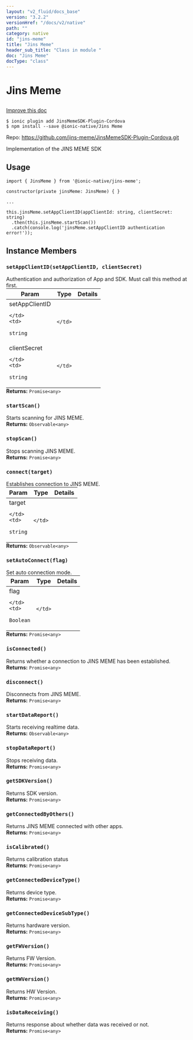 ```yaml
---
layout: "v2_fluid/docs_base"
version: "3.2.2"
versionHref: "/docs/v2/native"
path: ""
category: native
id: "jins-meme"
title: "Jins Meme"
header_sub_title: "Class in module "
doc: "Jins Meme"
docType: "class"
---
```








<h1 class="api-title">
  
  Jins Meme
  

  

  </h1>

<a class="improve-v2-docs" href="http://github.com/driftyco/ionic-native/edit/master/src/@ionic-native/plugins/jins-meme/index.ts#L4">
  Improve this doc
</a>



<!-- decorators -->





<pre><code>$ ionic plugin add JinsMemeSDK-Plugin-Cordova
$ npm install --save @ionic-native/Jins Meme
</code></pre>
<p>Repo:
  <a href="https://github.com/jins-meme/JinsMemeSDK-Plugin-Cordova.git">
    https://github.com/jins-meme/JinsMemeSDK-Plugin-Cordova.git
  </a>
</p>

<!-- description -->

<p>Implementation of the JINS MEME SDK</p>



<!-- if doc.decorators -->

<!-- @usage tag -->

<h2>Usage</h2>

<pre><code>import { JinsMeme } from &#39;@ionic-native/jins-meme&#39;;

constructor(private jinsMeme: JinsMeme) { }

...

this.jinsMeme.setAppClientID(appClientId: string, clientSecret: string)
  .then(this.jinsMeme.startScan())
  .catch(console.log(&#39;jinsMeme.setAppClientID authentication error!&#39;));
</code></pre>




<!-- @property tags -->




<!-- methods on the class -->

<h2>Instance Members</h2>
<div id="setAppClientID"></div>
<h3>
  <code>setAppClientID(setAppClientID,&nbsp;clientSecret)</code>
  

</h3>
Authentication and authorization of App and SDK.
Must call this method at first.

<table class="table param-table" style="margin:0;">
  <thead>
  <tr>
    <th>Param</th>
    <th>Type</th>
    <th>Details</th>
  </tr>
  </thead>
  <tbody>
  
  <tr>
    <td>
      setAppClientID
      
    </td>
    <td>
      
<code>string</code>
    </td>
    <td>
      
      
      
    </td>
  </tr>
  
  <tr>
    <td>
      clientSecret
      
    </td>
    <td>
      
<code>string</code>
    </td>
    <td>
      
      
      
    </td>
  </tr>
  
  </tbody>
</table>

<div class="return-value" markdown="1">
  <i class="icon ion-arrow-return-left"></i>
  <b>Returns:</b> 
<code>Promise&lt;any&gt;</code> 
</div><div id="startScan"></div>
<h3>
  <code>startScan()</code>
  

</h3>
Starts scanning for JINS MEME.


<div class="return-value" markdown="1">
  <i class="icon ion-arrow-return-left"></i>
  <b>Returns:</b> 
<code>Observable&lt;any&gt;</code> 
</div><div id="stopScan"></div>
<h3>
  <code>stopScan()</code>
  

</h3>
Stops scanning JINS MEME.


<div class="return-value" markdown="1">
  <i class="icon ion-arrow-return-left"></i>
  <b>Returns:</b> 
<code>Promise&lt;any&gt;</code> 
</div><div id="connect"></div>
<h3>
  <code>connect(target)</code>
  

</h3>
Establishes connection to JINS MEME.
<table class="table param-table" style="margin:0;">
  <thead>
  <tr>
    <th>Param</th>
    <th>Type</th>
    <th>Details</th>
  </tr>
  </thead>
  <tbody>
  
  <tr>
    <td>
      target
      
    </td>
    <td>
      
<code>string</code>
    </td>
    <td>
      
      
      
    </td>
  </tr>
  
  </tbody>
</table>

<div class="return-value" markdown="1">
  <i class="icon ion-arrow-return-left"></i>
  <b>Returns:</b> 
<code>Observable&lt;any&gt;</code> 
</div><div id="setAutoConnect"></div>
<h3>
  <code>setAutoConnect(flag)</code>
  

</h3>
Set auto connection mode.
<table class="table param-table" style="margin:0;">
  <thead>
  <tr>
    <th>Param</th>
    <th>Type</th>
    <th>Details</th>
  </tr>
  </thead>
  <tbody>
  
  <tr>
    <td>
      flag
      
    </td>
    <td>
      
<code>Boolean</code>
    </td>
    <td>
      
      
      
    </td>
  </tr>
  
  </tbody>
</table>

<div class="return-value" markdown="1">
  <i class="icon ion-arrow-return-left"></i>
  <b>Returns:</b> 
<code>Promise&lt;any&gt;</code> 
</div><div id="isConnected"></div>
<h3>
  <code>isConnected()</code>
  

</h3>
Returns whether a connection to JINS MEME has been established.


<div class="return-value" markdown="1">
  <i class="icon ion-arrow-return-left"></i>
  <b>Returns:</b> 
<code>Promise&lt;any&gt;</code> 
</div><div id="disconnect"></div>
<h3>
  <code>disconnect()</code>
  

</h3>
Disconnects from JINS MEME.


<div class="return-value" markdown="1">
  <i class="icon ion-arrow-return-left"></i>
  <b>Returns:</b> 
<code>Promise&lt;any&gt;</code> 
</div><div id="startDataReport"></div>
<h3>
  <code>startDataReport()</code>
  

</h3>
Starts receiving realtime data.


<div class="return-value" markdown="1">
  <i class="icon ion-arrow-return-left"></i>
  <b>Returns:</b> 
<code>Observable&lt;any&gt;</code> 
</div><div id="stopDataReport"></div>
<h3>
  <code>stopDataReport()</code>
  

</h3>
Stops receiving data.


<div class="return-value" markdown="1">
  <i class="icon ion-arrow-return-left"></i>
  <b>Returns:</b> 
<code>Promise&lt;any&gt;</code> 
</div><div id="getSDKVersion"></div>
<h3>
  <code>getSDKVersion()</code>
  

</h3>
Returns SDK version.



<div class="return-value" markdown="1">
  <i class="icon ion-arrow-return-left"></i>
  <b>Returns:</b> 
<code>Promise&lt;any&gt;</code> 
</div><div id="getConnectedByOthers"></div>
<h3>
  <code>getConnectedByOthers()</code>
  

</h3>
Returns JINS MEME connected with other apps.


<div class="return-value" markdown="1">
  <i class="icon ion-arrow-return-left"></i>
  <b>Returns:</b> 
<code>Promise&lt;any&gt;</code> 
</div><div id="isCalibrated"></div>
<h3>
  <code>isCalibrated()</code>
  

</h3>
Returns calibration status


<div class="return-value" markdown="1">
  <i class="icon ion-arrow-return-left"></i>
  <b>Returns:</b> 
<code>Promise&lt;any&gt;</code> 
</div><div id="getConnectedDeviceType"></div>
<h3>
  <code>getConnectedDeviceType()</code>
  

</h3>
Returns device type.


<div class="return-value" markdown="1">
  <i class="icon ion-arrow-return-left"></i>
  <b>Returns:</b> 
<code>Promise&lt;any&gt;</code> 
</div><div id="getConnectedDeviceSubType"></div>
<h3>
  <code>getConnectedDeviceSubType()</code>
  

</h3>
Returns hardware version.


<div class="return-value" markdown="1">
  <i class="icon ion-arrow-return-left"></i>
  <b>Returns:</b> 
<code>Promise&lt;any&gt;</code> 
</div><div id="getFWVersion"></div>
<h3>
  <code>getFWVersion()</code>
  

</h3>
Returns FW Version.


<div class="return-value" markdown="1">
  <i class="icon ion-arrow-return-left"></i>
  <b>Returns:</b> 
<code>Promise&lt;any&gt;</code> 
</div><div id="getHWVersion"></div>
<h3>
  <code>getHWVersion()</code>
  

</h3>
Returns HW Version.


<div class="return-value" markdown="1">
  <i class="icon ion-arrow-return-left"></i>
  <b>Returns:</b> 
<code>Promise&lt;any&gt;</code> 
</div><div id="isDataReceiving"></div>
<h3>
  <code>isDataReceiving()</code>
  

</h3>
Returns response about whether data was received or not.


<div class="return-value" markdown="1">
  <i class="icon ion-arrow-return-left"></i>
  <b>Returns:</b> 
<code>Promise&lt;any&gt;</code> 
</div>



<!-- other classes -->

<!-- end other classes -->

<!-- interfaces -->

<!-- end interfaces -->

<!-- related link --><!-- end content block -->


<!-- end body block -->


